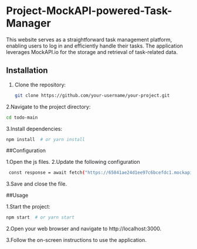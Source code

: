 # Project-MockAPI-powered-Task-Manager

This website serves as a straightforward task management platform, enabling users to log in and efficiently handle their tasks. The application leverages MockAPI.io for the storage and retrieval of task-related data.

## Installation

1. Clone the repository:

   ```bash
   git clone https://github.com/your-username/your-project.git
   ```

2.Navigate to the project directory:

```bash
cd todo-main
```

3.Install dependencies:

```bash
npm install  # or yarn install
```

##Configuration

1.Open the js files.
2.Update the following configuration

```bash
 const response = await fetch("https://65841ae24d1ee97c6bcefdc1.mockapi.io/users")
```
3.Save and close the file.

##Usage

1.Start the project:

```bash
npm start  # or yarn start
```

2.Open your web browser and navigate to http://localhost:3000.

3.Follow the on-screen instructions to use the application.


